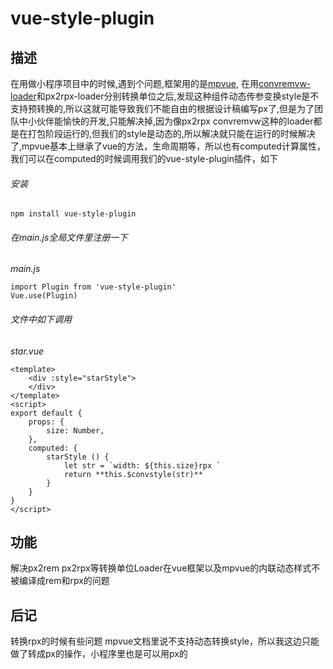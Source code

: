 # vue-style-plugin
## 描述
   在用做小程序项目中的时候,遇到个问题,框架用的是[mpvue](https://github.com/Meituan-Dianping/mpvue),
在用[convremvw-loader](https://github.com/huatao1990/convremvw-loader)和px2rpx-loader分别转换单位之后,发现这种组件动态传参变换style是不支持预转换的,所以这就可能导致我们不能自由的根据设计稿编写px了,但是为了团队中小伙伴能愉快的开发,只能解决掉,因为像px2rpx convremvw这种的loader都是在打包阶段运行的,但我们的style是动态的,所以解决就只能在运行的时候解决了,mpvue基本上继承了vue的方法，生命周期等，所以也有computed计算属性，我们可以在computed的时候调用我们的vue-style-plugin插件，如下
###### 安装
```
npm install vue-style-plugin
```
###### 在main.js全局文件里注册一下
*main.js*
```
import Plugin from 'vue-style-plugin'
Vue.use(Plugin)
```
###### 文件中如下调用
*star.vue*
```
<template>
	<div :style="starStyle">
    </div>
</template>
<script>
export default {
    props: {
        size: Number,
    },
    computed: {
        starStyle () {
            let str = `width: ${this.size}rpx `
            return **this.$convstyle(str)**
        }
    }
}
</script>
```
## 功能
解决px2rem px2rpx等转换单位Loader在vue框架以及mpvue的内联动态样式不被编译成rem和rpx的问题
## 后记
转换rpx的时候有些问题 mpvue文档里说不支持动态转换style，所以我这边只能做了转成px的操作，小程序里也是可以用px的

